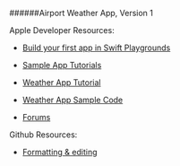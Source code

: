 ######Airport Weather App, Version 1

Apple Developer Resources: 

  - [Build your first app in Swift Playgrounds](https://developer.apple.com/videos/play/wwdc2022/110348/)

  - [Sample App Tutorials](https://developer.apple.com/tutorials/sample-apps)

  - [Weather App Tutorial](https://developer.apple.com/videos/play/wwdc2022/10003/)

  - [Weather App Sample Code](https://developer.apple.com/documentation/weatherkit/fetching_weather_forecasts_with_weatherkit)

  - [Forums](https://developer.apple.com/forums/)

Github Resources:

  - [Formatting & editing](https://docs.github.com/en/get-started/writing-on-github/getting-started-with-writing-and-formatting-on-github/basic-writing-and-formatting-syntax)
